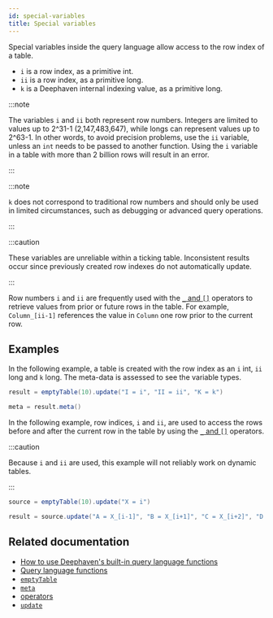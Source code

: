 ```yaml
---
id: special-variables
title: Special variables
---
```


Special variables inside the query language allow access to the row index of a table.

- `i` is a row index, as a primitive int.
- `ii` is a row index, as a primitive long.
- `k` is a Deephaven internal indexing value, as a primitive long.

:::note

The variables `i` and `ii` both represent row numbers. Integers are limited to values up to 2^31-1 (2,147,483,647), while longs can represent values up to 2^63-1. In other words, to avoid precision problems, use the `ii` variable, unless an `int` needs to be passed to another function. Using the `i` variable in a table with more than 2 billion rows will result in an error.

:::

:::note

`k` does not correspond to traditional row numbers and should only be used in limited circumstances, such as debugging or advanced query operations.

:::

:::caution

These variables are unreliable within a ticking table. Inconsistent results occur since previously created row indexes do not automatically update.

:::

Row numbers `i` and `ii` are frequently used with the [`_` and `[]`](../../query-language/types/arrays.md) operators to retrieve values from prior or future rows in the table. For example, `Column_[ii-1]` references the value in `Column` one row prior to the current row.

## Examples

In the following example, a table is created with the row index as an `i` int, `ii` long and `k` long. The meta-data is assessed to see the variable types.

```groovy order=result,meta
result = emptyTable(10).update("I = i", "II = ii", "K = k")

meta = result.meta()
```

In the following example, row indices, `i` and `ii`, are used to access the rows before and after the current row in the table by using the [`_` and `[]`](../../query-language/types/arrays.md) operators.

:::caution

Because `i` and `ii` are used, this example will not reliably work on dynamic tables.

:::

```groovy order=source,result
source = emptyTable(10).update("X = i")

result = source.update("A = X_[i-1]", "B = X_[i+1]", "C = X_[i+2]", "D = sqrt(X_[i-1] + X_[i+1])")
```

## Related documentation

- [How to use Deephaven's built-in query language functions](../../../how-to-guides/query-language-functions.md)
- [Query language functions](../query-library/query-language-function-reference.md)
- [`emptyTable`](../../table-operations/create/emptyTable.md)
- [`meta`](../../table-operations/metadata/meta.md)
- [operators](../formulas/operators.md)
- [`update`](../../table-operations/select/update.md)
